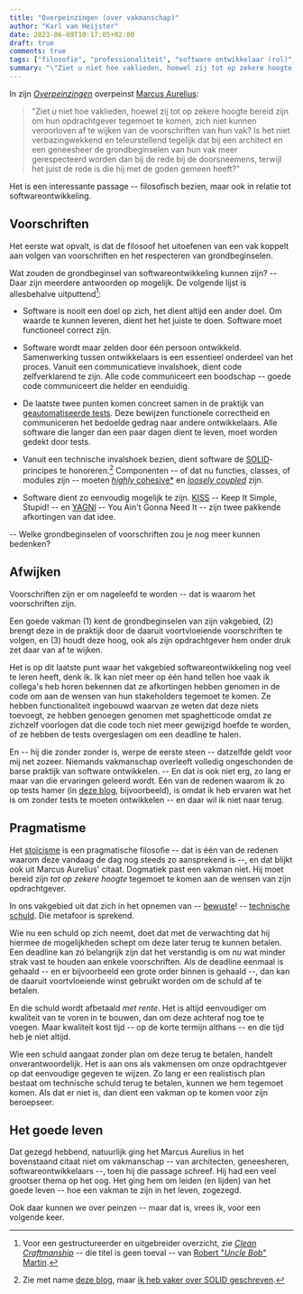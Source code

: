 ```yaml
---
title: "Overpeinzingen (over vakmanschap)"
author: "Karl van Heijster"
date: 2023-06-09T10:17:05+02:00
draft: true
comments: true
tags: ["filosofie", "professionaliteit", "software ontwikkelaar (rol)", "stakeholders", "technische schuld", "testen", "vakmanschap", "verantwoordelijkheid"]
summary: "\"Ziet u niet hoe vaklieden, hoewel zij tot op zekere hoogte bereid zijn om hun opdrachtgever tegemoet te komen, zich niet kunnen veroorloven af te wijken van de voorschriften van hun vak? Is het niet verbazingwekkend en teleurstellend tegelijk dat bij een architect en een geneesheer de grondbeginselen van hun vak meer gerespecteerd worden dan bij de rede bij de doorsneemens, terwijl het juist de rede is die hij met de goden gemeen heeft?\""
---
```


In zijn [*Overpeinzingen*](https://www.ankh-hermes.nl/boek/overpeinzingen/ "Marcus Aurelius - 'Overpenzingen', uitgeverij AhnkHermes") overpeinst [Marcus Aurelius](https://plato.stanford.edu/entries/marcus-aurelius/): 


> "Ziet u niet hoe vaklieden, hoewel zij tot op zekere hoogte bereid zijn om hun opdrachtgever tegemoet te komen, zich niet kunnen veroorloven af te wijken van de voorschriften van hun vak? Is het niet verbazingwekkend en teleurstellend tegelijk dat bij een architect en een geneesheer de grondbeginselen van hun vak meer gerespecteerd worden dan bij de rede bij de doorsneemens, terwijl het juist de rede is die hij met de goden gemeen heeft?"


Het is een interessante passage -- filosofisch bezien, maar ook in relatie tot softwareontwikkeling.


## Voorschriften


Het eerste wat opvalt, is dat de filosoof het uitoefenen van een vak koppelt aan volgen van voorschriften en het respecteren van grondbeginselen.


Wat zouden de grondbeginsel van softwareontwikkeling kunnen zijn? -- Daar zijn meerdere antwoorden op mogelijk. De volgende lijst is allesbehalve uitputtend[^1]:


- Software is nooit een doel op zich, het dient altijd een ander doel. Om waarde te kunnen leveren, dient het het juiste te doen. Software moet functioneel correct zijn.

- Software wordt maar zelden door één persoon ontwikkeld. Samenwerking tussen ontwikkelaars is een essentieel onderdeel van het proces. Vanuit een communicatieve invalshoek, dient code zelfverklarend te zijn. Alle code communiceert een boodschap -- goede code communiceert die helder en eenduidig.

- De laatste twee punten komen concreet samen in de praktijk van [geautomatiseerde tests](/tags/testen/). Deze bewijzen functionele correctheid en communiceren het bedoelde gedrag naar andere ontwikkelaars. Alle software die langer dan een paar dagen dient te leven, moet worden gedekt door tests.

- Vanuit een technische invalshoek bezien, dient software de [SOLID](https://en.wikipedia.org/wiki/SOLID)-principes te honoreren.[^2] Componenten -- of dat nu functies, classes, of modules zijn -- moeten [*highly* cohesive*](https://en.wikipedia.org/wiki/Coupling_(computer_programming)) en [*loosely coupled*](https://en.wikipedia.org/wiki/Loose_coupling) zijn. 

- Software dient zo eenvoudig mogelijk te zijn. [KISS](https://en.wikipedia.org/wiki/KISS_principle) -- Keep It Simple, Stupid! -- en [YAGNI](https://en.wikipedia.org/wiki/You_aren%27t_gonna_need_it) -- You Ain't Gonna Need It -- zijn twee pakkende afkortingen van dat idee.


-- Welke grondbeginselen of voorschriften zou je nog meer kunnen bedenken?


## Afwijken


Voorschriften zijn er om nageleefd te worden -- dat is waarom het voorschriften zijn. 


Een goede vakman (1) kent de grondbeginselen van zijn vakgebied, (2) brengt deze in de praktijk door de daaruit voortvloeiende voorschriften te volgen, en (3) houdt deze hoog, ook als zijn opdrachtgever hem onder druk zet daar van af te wijken.


Het is op dit laatste punt waar het vakgebied softwareontwikkeling nog veel te leren heeft, denk ik. Ik kan niet meer op één hand tellen hoe vaak ik collega's heb horen bekennen dat ze afkortingen hebben genomen in de code om aan de wensen van hun stakeholders tegemoet te komen. Ze hebben functionaliteit ingebouwd waarvan ze weten dat deze niets toevoegt, ze hebben genoegen genomen met spaghetticode omdat ze zichzelf voorlogen dat die code toch niet meer gewijzigd hoefde te worden, of ze hebben de tests overgeslagen om een deadline te halen.


En -- hij die zonder zonder is, werpe de eerste steen -- datzelfde geldt voor mij net zozeer. Niemands vakmanschap overleeft volledig ongeschonden de barse praktijk van software ontwikkelen. -- En dat is ook niet erg, zo lang er maar van die ervaringen geleerd wordt. Eén van de redenen waarom ik zo op tests hamer (in [deze blog](/blog/23/04/tijdreis/ "'Tijdreis'"), bijvoorbeeld), is omdat ik heb ervaren wat het is om zonder tests te moeten ontwikkelen -- en daar wil ik niet naar terug.


## Pragmatisme


Het [stoïcisme](https://plato.stanford.edu/entries/stoicism/) is een pragmatische filosofie -- dat is één van de redenen waarom deze vandaag de dag nog steeds zo aansprekend is --, en dat blijkt ook uit Marcus Aurelius' citaat. Dogmatiek past een vakman niet. Hij moet bereid zijn *tot op zekere hoogte* tegemoet te komen aan de wensen van zijn opdrachtgever.


In ons vakgebied uit dat zich in het opnemen van -- [bewuste](/blog/21/11/bewuste-technische-schuld/, "'Bewuste technische schuld'")! -- [technische schuld](/tags/technische-schuld/ "Blogs met de tag 'technische schuld'"). Die metafoor is sprekend.


Wie nu een schuld op zich neemt, doet dat met de verwachting dat hij hiermee de mogelijkheden schept om deze later terug te kunnen betalen. Een deadline kan zó belangrijk zijn dat het verstandig is om *nu* wat minder strak vast te houden aan enkele voorschriften. Als de deadline eenmaal is gehaald -- en er bijvoorbeeld een grote order binnen is gehaald --, dan kan de daaruit voortvloeiende winst gebruikt worden om de schuld af te betalen.


En die schuld wordt afbetaald *met rente*. Het is altijd eenvoudiger om kwaliteit van te voren in te bouwen, dan om deze achteraf nog toe te voegen. Maar kwaliteit kost tijd -- op de korte termijn althans -- en die tijd heb je niet altijd. 


Wie een schuld aangaat zonder plan om deze terug te betalen, handelt onverantwoordelijk. Het is aan ons als vakmensen om onze opdrachtgever op dat eenvoudige gegeven te wijzen. Zo lang er een realistisch plan bestaat om technische schuld terug te betalen, kunnen we hem tegemoet komen. Als dat er niet is, dan dient een vakman op te komen voor zijn beroepseer.


## Het goede leven


Dat gezegd hebbend, natuurlijk ging het Marcus Aurelius in het bovenstaand citaat niet om vakmanschap -- van architecten, geneesheren, softwareontwikkelaars --, toen hij die passage schreef. Hij had een veel grootser thema op het oog. Het ging hem om leiden (en lijden) van het goede leven -- hoe een vakman te zijn in het leven, zogezegd.


Ook daar kunnen we over peinzen -- maar dat is, vrees ik, voor een volgende keer.


[^1]: Voor een gestructureerder en uitgebreider overzicht, zie [*Clean Craftmanship*](https://www.pearson.com/store/p/clean-craftsmanship-disciplines-standards-and-ethics/P200000009529/9780136915713) -- die titel is geen toeval -- van [Robert "*Uncle Bob*" Martin](http://cleancoder.com/products).

[^2]: Zie met name [deze blog](/blog/21/04/enums-switch-statements-en-solid-1/ "'Enums, switch statements en SOLID - deel 1'"), maar [ik heb vaker over SOLID geschreven](/tags/solid/ "Blogs met de tag 'SOLID'").
